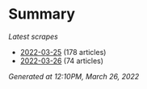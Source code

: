 # Summary
*Latest scrapes*
* [2022-03-25](https://github.com/nuuuwan/news_lk/blob/data/news_lk.2022-03-25.json) (178 articles)
* [2022-03-26](https://github.com/nuuuwan/news_lk/blob/data/news_lk.2022-03-26.json) (74 articles)

*Generated at 12:10PM, March 26, 2022*